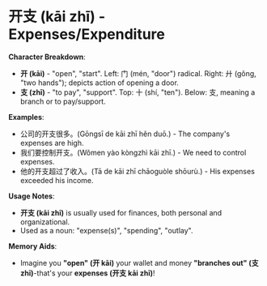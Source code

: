 # **开支 (kāi zhī) - Expenses/Expenditure**

**Character Breakdown**:  
- **开 (kāi)** - "open", "start". Left: 门 (mén, "door") radical. Right: 廾 (gǒng, "two hands"); depicts action of opening a door.  
- **支 (zhī)** - "to pay", "support". Top: 十 (shí, "ten"). Below: 支, meaning a branch or to pay/support.

**Examples**:  
- 公司的开支很多。(Gōngsī de kāi zhī hěn duō.) - The company's expenses are high.  
- 我们要控制开支。(Wǒmen yào kòngzhì kāi zhī.) - We need to control expenses.  
- 他的开支超过了收入。(Tā de kāi zhī chāoguòle shōurù.) - His expenses exceeded his income.

**Usage Notes**:  
- **开支 (kāi zhī)** is usually used for finances, both personal and organizational.  
- Used as a noun: "expense(s)", "spending", "outlay".

**Memory Aids**:  
- Imagine you **"open" (开 kāi)** your wallet and money **"branches out" (支 zhī)**-that's your **expenses (开支 kāi zhī)**!